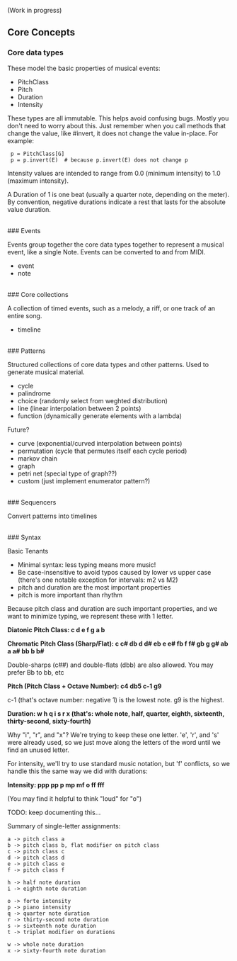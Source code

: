 (Work in progress)

Core Concepts
-------------

### Core data types

These model the basic properties of musical events:
* PitchClass
* Pitch
* Duration
* Intensity

These types are all immutable. This helps avoid confusing bugs.
Mostly you don't need to worry about this. Just remember when you call methods that change the value, like #invert,
it does not change the value in-place. For example:

     p = PitchClass[G]
     p = p.invert(E)  # because p.invert(E) does not change p

Intensity values are intended to range from 0.0 (minimum intensity) to 1.0 (maximum intensity).

A Duration of 1 is one beat (usually a quarter note, depending on the meter). By convention, negative durations
indicate a rest that lasts for the absolute value duration.


<br/>
### Events

Events group together the core data types together to represent a musical event, like a single Note.
Events can be converted to and from MIDI.

* event
* note


<br/>
### Core collections

A collection of timed events, such as a melody, a riff, or one track of an entire song.

* timeline


<br/>
### Patterns

Structured collections of core data types and other patterns. Used to generate musical material.

* cycle
* palindrome
* choice (randomly select from weghted distribution)
* line (linear interpolation between 2 points)
* function (dynamically generate elements with a lambda)

Future?
* curve (exponential/curved interpolation between points)
* permutation (cycle that permutes itself each cycle period)
* markov chain
* graph
* petri net (special type of graph??)
* custom (just implement enumerator pattern?)


<br/>
### Sequencers

Convert patterns into timelines


<br/>
### Syntax

Basic Tenants

* Minimal syntax: less typing means more music!
* Be case-insensitive to avoid typos caused by lower vs upper case (there's one notable exception for intervals: m2 vs M2)
* pitch and duration are the most important properties
* pitch is more important than rhythm

Because pitch class and duration are such important properties, and we want to minimize typing, we represent these with 1 letter.

**Diatonic Pitch Class: c d e f g a b**

**Chromatic Pitch Class (Sharp/Flat): c c# db d d# eb e e# fb f f# gb g g# ab a a# bb b b#**

Double-sharps (c##) and double-flats (dbb) are also allowed. You may prefer Bb to bb, etc

**Pitch (Pitch Class + Octave Number): c4 db5 c-1 g9**

c-1 (that's octave number: negative 1) is the lowest note. g9 is the highest.

**Duration: w h q i s r x (that's: whole note, half, quarter, eighth, sixteenth, thirty-second, sixty-fourth)**

Why "i", "r", and "x"? We're trying to keep these one letter. 'e', 'r', and 's' were already used,
so we just move along the letters of the word until we find an unused letter.

For intensity, we'll try to use standard music notation, but 'f' conflicts, so we handle this the same way we did with durations:

**Intensity: ppp pp p mp mf o ff fff**

(You may find it helpful to think "loud" for "o")


TODO: keep documenting this...


Summary of single-letter assignments:
```
a -> pitch class a
b -> pitch class b, flat modifier on pitch class
c -> pitch class c
d -> pitch class d
e -> pitch class e
f -> pitch class f

h -> half note duration
i -> eighth note duration

o -> forte intensity
p -> piano intensity
q -> quarter note duration
r -> thirty-second note duration
s -> sixteenth note duration
t -> triplet modifier on durations

w -> whole note duration
x -> sixty-fourth note duration
```
